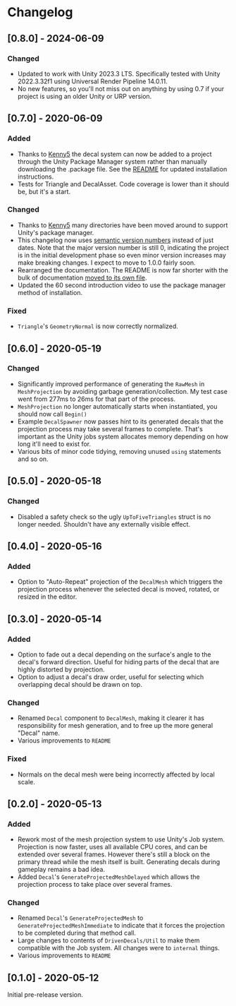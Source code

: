 # Changelog
## [0.8.0] - 2024-06-09
### Changed
- Updated to work with Unity 2023.3 LTS. Specifically tested with Unity 2022.3.32f1 using Universal Render Pipeline 14.0.11.
- No new features, so you'll not miss out on anything by using 0.7 if your project is using an older Unity or URP version.

## [0.7.0] - 2020-06-09
### Added
- Thanks to [Kenny5](https://github.com/Kenny5) the decal system can now be added to a project through the Unity Package Manager system rather than manually downloading the .package file. See the [README](README.md) for updated installation instructions.
- Tests for Triangle and DecalAsset. Code coverage is lower than it should be, but it's a start.

### Changed
- Thanks to [Kenny5](https://github.com/Kenny5) many directories have been moved around to support Unity's package manager.
- This changelog now uses [semantic version numbers](https://semver.org/) instead of just dates. Note that the major version number is still 0, indicating the project is in the initial development phase so even minor version increases may make breaking changes. I expect to move to 1.0.0 fairly soon.
- Rearranged the documentation. The README is now far shorter with the bulk of documentation [moved to its own file](Documentation~/DrivenDecals.md).
- Updated the 60 second introduction video to use the package manager method of installation.

### Fixed
- `Triangle`'s `GeometryNormal` is now correctly normalized.

## [0.6.0] - 2020-05-19
### Changed
- Significantly improved performance of generating the `RawMesh` in `MeshProjection` by avoiding garbage generation/collection. My test case went from 277ms to 26ms for that part of the process.
- `MeshProjection` no longer automatically starts when instantiated, you should now call `Begin()`
- Example `DecalSpawner` now passes hint to its generated decals that the projection process may take several frames to complete. That's important as the Unity jobs system allocates memory depending on how long it'll need to exist for.
- Various bits of minor code tidying, removing unused `using` statements and so on.

## [0.5.0] - 2020-05-18
### Changed
- Disabled a safety check so the ugly `UpToFiveTriangles` struct is no longer needed. Shouldn't have any externally visible effect.

## [0.4.0] - 2020-05-16
### Added
- Option to "Auto-Repeat" projection of the `DecalMesh` which triggers the projection process whenever the selected decal is moved, rotated, or resized in the editor.

## [0.3.0] - 2020-05-14
### Added
- Option to fade out a decal depending on the surface's angle to the decal's forward direction. Useful for hiding parts of the decal that are highly distorted by projection.
- Option to adjust a decal's draw order, useful for selecting which overlapping decal should be drawn on top.

### Changed
- Renamed `Decal` component to `DecalMesh`, making it clearer it has responsibility for mesh generation, and to free up the more general "Decal" name.
- Various improvements to `README`

### Fixed
- Normals on the decal mesh were being incorrectly affected by local scale.

## [0.2.0] - 2020-05-13
### Added
- Rework most of the mesh projection system to use Unity's Job system. Projection is now faster, uses all available CPU cores, and can be extended over several frames. However there's still a block on the primary thread while the mesh itself is built. Generating decals during gameplay remains a bad idea.
- Added `Decal`'s `GenerateProjectedMeshDelayed` which allows the projection process to take place over several frames.

### Changed
- Renamed `Decal`'s `GenerateProjectedMesh` to `GenerateProjectedMeshImmediate` to indicate that it forces the projection to be completed during that method call.
- Large changes to contents of `DrivenDecals/Util` to make them compatible with the Job system. All changes were to `internal` things.
- Various improvements to `README`

## [0.1.0] - 2020-05-12
Initial pre-release version.
